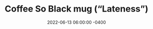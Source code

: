---
date: 2022-06-13 06:00:00 -0400
type: Ceramic Mug
title: Coffee So Black mug (“Lateness”)
description: >-
  This sturdy ceramic mug bears my iconic “Coffee So Black” mark on the front,
  paired with one of my popular Twitter jokes on the back: “Coffee so black
  drinking it makes you late to everything.”
image: /assets/images/products/lateness-thumbnail.png
product_info:
  button_text: Buy on Gumroad
  button_url: https://edwardlatimore.gumroad.com/l/mug-lateness
  price: $15.99
hero:
  hero_type: product
  image: /assets/images/products/lateness-thumbnail.png
  heading: Get my Coffee So Black (“Lateness”) mug
  text: >-
    This sturdy ceramic mug bears my iconic “Coffee So Black” mark on the front,
    paired with one of my popular Twitter jokes on the back: “Coffee so black
    drinking it makes you late to everything,” liked and retweeted by thousands.
    The mug has a glossy finish and the print retains its quality even when
    dishwashed and microwaved.
page_blocks:
  - _id: block_rich_text
    alignment: center
    text_markdown: |
      ![Mug photo mockup](/assets/images/products/lateness-1.jpg)
      ![Mug photo mockup](/assets/images/products/lateness-2.jpg)
      ![Mug photo mockup](/assets/images/products/lateness-3.jpg)
      ![Mug photo mockup](/assets/images/products/lateness-4.jpg)
---